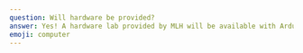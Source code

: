 ```yaml
---
question: Will hardware be provided?
answer: Yes! A hardware lab provided by MLH will be available with Arduinos, Oculus Rifts, Amazon Echoes, and more! You can find the list of all available hardware here <a href='https://hack.mlh.io/hardware/'>here</a>.
emoji: computer
---
```

